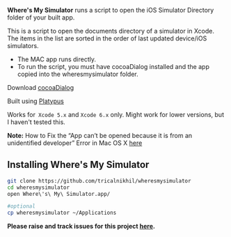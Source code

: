 **Where's My Simulator** runs a script to open the iOS Simulator Directory folder of your built app. 

This is a script to open the documents directory of a simulator in Xcode. The items in the list are sorted in the order of last updated device/iOS simulators.
- The MAC app runs directly.
- To run the script, you must have cocoaDialog installed and the app copied into the wheresmysimulator folder.

Download [cocoaDialog](http://mstratman.github.io/cocoadialog/)

Built using [Platypus](http://www.sveinbjorn.org/platypus)

Works for` Xcode 5.x` and `Xcode 6.x` only. Might work for lower versions, but I haven't tested this.

**Note:** How to Fix the “App can’t be opened because it is from an unidentified developer” Error in Mac OS X [here](http://osxdaily.com/2012/07/27/app-cant-be-opened-because-it-is-from-an-unidentified-developer/)
## Installing Where's My Simulator

```bash
git clone https://github.com/tricalnikhil/wheresmysimulator
cd wheresmysimulator
open Where\'s\ My\ Simulator.app/

#optional
cp wheresmysimulator ~/Applications
```

**Please raise and track issues for this project [here](https://github.com/tricalnikhil/wheresmysimulator/issues).**
